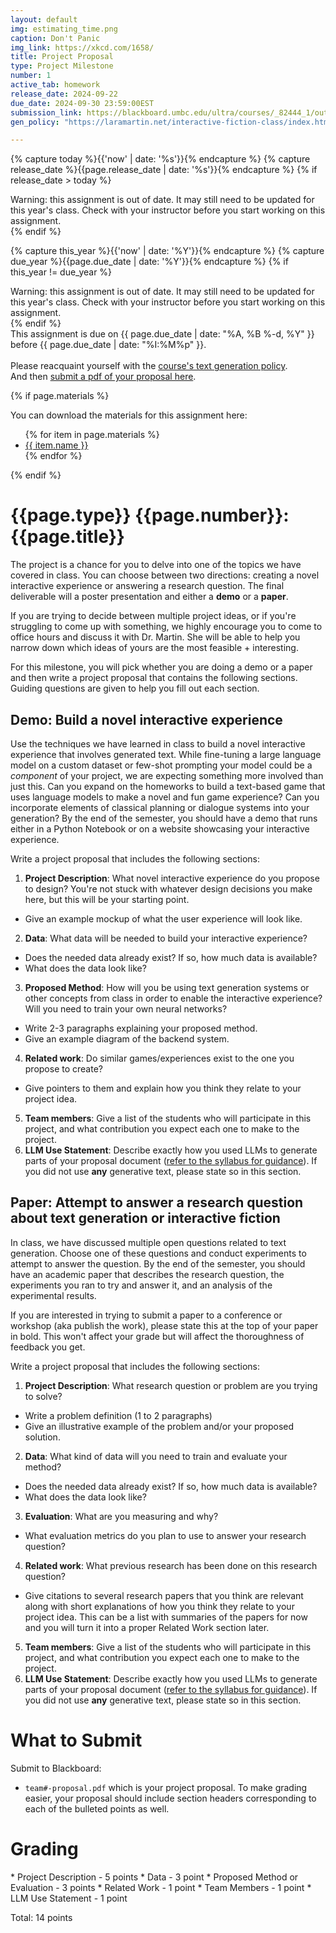 ```yaml
---
layout: default
img: estimating_time.png
caption: Don't Panic
img_link: https://xkcd.com/1658/
title: Project Proposal
type: Project Milestone
number: 1
active_tab: homework
release_date: 2024-09-22
due_date: 2024-09-30 23:59:00EST
submission_link: https://blackboard.umbc.edu/ultra/courses/_82444_1/outline/assessment/test/_7135696_1?courseId=_82444_1&gradeitemView=details
gen_policy: "https://laramartin.net/interactive-fiction-class/index.html#using-llms-or-generative-ai"

---
```


<!-- Check whether the assignment is ready to release -->
{% capture today %}{{'now' | date: '%s'}}{% endcapture %}
{% capture release_date %}{{page.release_date | date: '%s'}}{% endcapture %}
{% if release_date > today %} 
<div class="alert alert-danger">
Warning: this assignment is out of date.  It may still need to be updated for this year's class.  Check with your instructor before you start working on this assignment.
</div>
{% endif %}
<!-- End of check whether the assignment is up to date -->


<!-- Check whether the assignment is up to date -->
{% capture this_year %}{{'now' | date: '%Y'}}{% endcapture %}
{% capture due_year %}{{page.due_date | date: '%Y'}}{% endcapture %}
{% if this_year != due_year %} 
<div class="alert alert-danger">
Warning: this assignment is out of date.  It may still need to be updated for this year's class.  Check with your instructor before you start working on this assignment.
</div>
{% endif %}
<!-- End of check whether the assignment is up to date -->


<div class="alert alert-info">
This assignment is due on {{ page.due_date | date: "%A, %B %-d, %Y" }} before {{ page.due_date | date: "%I:%M%p" }}. 
<br><br>
Please reacquaint yourself with the <a href="{{gen_policy}}">course's text generation policy</a>.
<br>
And then <a href="{{submission_link}}">submit a pdf of your proposal here</a>.
</div>

{% if page.materials %}
<div class="alert alert-info">
You can download the materials for this assignment here:
<ul>
{% for item in page.materials %}
<li><a href="{{item.url}}">{{ item.name }}</a></li>
{% endfor %}
</ul>
</div>
{% endif %}


{{page.type}} {{page.number}}: {{page.title}}
=============================================================

The project is a chance for you to delve into one of the topics we have covered in class. You can choose between two directions: creating a novel interactive experience or answering a research question. The final deliverable will a poster presentation and either a **demo** or a **paper**.

If you are trying to decide between multiple project ideas, or if you're struggling to come up with something, we highly encourage you to come to office hours and discuss it with Dr. Martin. She will be able to help you narrow down which ideas of yours are the most feasible + interesting.

For this milestone, you will pick whether you are doing a demo or a paper and then write a project proposal that contains the following sections. Guiding questions are given to help you fill out each section.

## Demo: Build a novel interactive experience
Use the techniques we have learned in class to build a novel interactive experience that involves generated text. While fine-tuning a large language model on a custom dataset or few-shot prompting your model could be a _component_ of your project, we are expecting something more involved than just this. Can you expand on the homeworks to build a text-based game that uses language models to make a novel and fun game experience? Can you incorporate elements of classical planning or dialogue systems into your generation? By the end of the semester, you should have a demo that runs either in a Python Notebook or on a website showcasing your interactive experience.

Write a project proposal that includes the following sections:
1. __Project Description__: What novel interactive experience do you propose to design? You're not stuck with whatever design decisions you make here, but this will be your starting point.
  - Give an example mockup of what the user experience will look like.
2. __Data__: What data will be needed to build your interactive experience?
  - Does the needed data already exist?  If so, how much data is available?  
  - What does the data look like?
3. __Proposed Method__: How will you be using text generation systems or other concepts from class in order to enable the interactive experience? Will you need to train your own neural networks?
  - Write 2-3 paragraphs explaining your proposed method.
  - Give an example diagram of the backend system.
4. __Related work__: Do similar games/experiences exist to the one you propose to create?
  - Give pointers to them and explain how you think they relate to your project idea.
5. __Team members__: Give a list of the students who will participate in this project, and what contribution you expect each one to make to the project.
6. __LLM Use Statement__: Describe exactly how you used LLMs to generate parts of your proposal document (<a href="{{gen_policy}}">refer to the syllabus for guidance</a>). If you did not use **any** generative text, please state so in this section.


## Paper: Attempt to answer a research question about text generation or interactive fiction
In class, we have discussed multiple open questions related to text generation. Choose one of these questions and conduct experiments to attempt to answer the question. By the end of the semester, you should have an academic paper that describes the research question, the experiments you ran to try and answer it, and an analysis of the experimental results.

<div class="alert alert-info">
If you are interested in trying to submit a paper to a conference or workshop (aka publish the work), please state this at the top of your paper in bold. This won't affect your grade but will affect the thoroughness of feedback you get.
</div>

Write a project proposal that includes the following sections:
1. __Project Description__: What research question or problem are you trying to solve?
  - Write a problem definition (1 to 2 paragraphs)
  - Give an illustrative example of the problem and/or your proposed solution.
2. __Data__: What kind of data will you need to train and evaluate your method?
  - Does the needed data already exist?  If so, how much data is available?
  - What does the data look like?
3. __Evaluation__: What are you measuring and why?
  - What evaluation metrics do you plan to use to answer your research question?
4. __Related work__: What previous research has been done on this research question?
  - Give citations to several research papers that you think are relevant along with short explanations of how you think they relate to your project idea. This can be a list with summaries of the papers for now and you will turn it into a proper Related Work section later.
5. __Team members__: Give a list of the students who will participate in this project, and what contribution you expect each one to make to the project.
6. __LLM Use Statement__: Describe exactly how you used LLMs to generate parts of your proposal document (<a href="{{gen_policy}}">refer to the syllabus for guidance</a>). If you did not use **any** generative text, please state so in this section.

# What to Submit
Submit to Blackboard:
* `team#-proposal.pdf` which is your project proposal. To make grading easier, your proposal should include section headers corresponding to each of the bulleted points as well.


# Grading
<div class="alert alert-warning" markdown="1">
* Project Description - 5 points
* Data - 3 point
* Proposed Method or Evaluation - 3 points
* Related Work - 1 point
* Team Members - 1 point
* LLM Use Statement - 1 point

Total: 14 points
</div>
